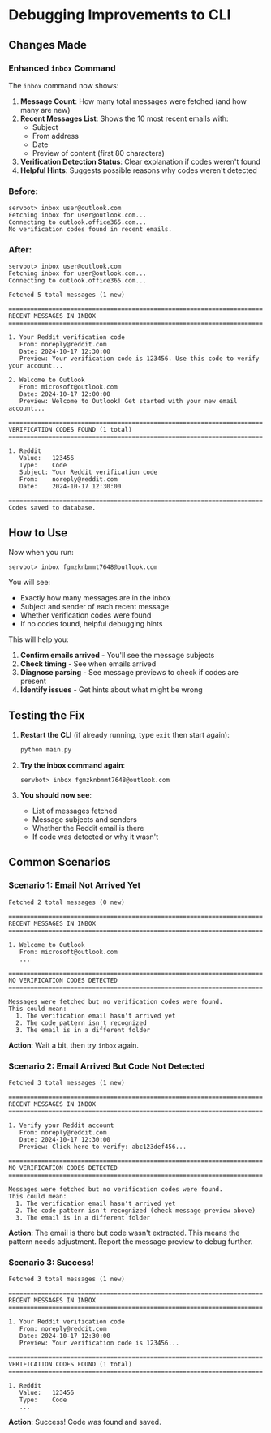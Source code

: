 # Debugging Improvements to CLI

## Changes Made

### Enhanced `inbox` Command

The `inbox` command now shows:

1. **Message Count**: How many total messages were fetched (and how many are new)
2. **Recent Messages List**: Shows the 10 most recent emails with:
   - Subject
   - From address
   - Date
   - Preview of content (first 80 characters)
3. **Verification Detection Status**: Clear explanation if codes weren't found
4. **Helpful Hints**: Suggests possible reasons why codes weren't detected

### Before:
```
servbot> inbox user@outlook.com
Fetching inbox for user@outlook.com...
Connecting to outlook.office365.com...
No verification codes found in recent emails.
```

### After:
```
servbot> inbox user@outlook.com
Fetching inbox for user@outlook.com...
Connecting to outlook.office365.com...

Fetched 5 total messages (1 new)

======================================================================
RECENT MESSAGES IN INBOX
======================================================================

1. Your Reddit verification code
   From: noreply@reddit.com
   Date: 2024-10-17 12:30:00
   Preview: Your verification code is 123456. Use this code to verify your account...

2. Welcome to Outlook
   From: microsoft@outlook.com
   Date: 2024-10-17 12:00:00
   Preview: Welcome to Outlook! Get started with your new email account...

======================================================================
VERIFICATION CODES FOUND (1 total)
======================================================================

1. Reddit
   Value:   123456
   Type:    Code
   Subject: Your Reddit verification code
   From:    noreply@reddit.com
   Date:    2024-10-17 12:30:00

======================================================================
Codes saved to database.
```

## How to Use

Now when you run:

```
servbot> inbox fgmzknbmmt7648@outlook.com
```

You will see:
- Exactly how many messages are in the inbox
- Subject and sender of each recent message
- Whether verification codes were found
- If no codes found, helpful debugging hints

This will help you:
1. **Confirm emails arrived** - You'll see the message subjects
2. **Check timing** - See when emails arrived
3. **Diagnose parsing** - See message previews to check if codes are present
4. **Identify issues** - Get hints about what might be wrong

## Testing the Fix

1. **Restart the CLI** (if already running, type `exit` then start again):
   ```bash
   python main.py
   ```

2. **Try the inbox command again**:
   ```
   servbot> inbox fgmzknbmmt7648@outlook.com
   ```

3. **You should now see**:
   - List of messages fetched
   - Message subjects and senders
   - Whether the Reddit email is there
   - If code was detected or why it wasn't

## Common Scenarios

### Scenario 1: Email Not Arrived Yet
```
Fetched 2 total messages (0 new)

======================================================================
RECENT MESSAGES IN INBOX
======================================================================

1. Welcome to Outlook
   From: microsoft@outlook.com
   ...

======================================================================
NO VERIFICATION CODES DETECTED
======================================================================

Messages were fetched but no verification codes were found.
This could mean:
  1. The verification email hasn't arrived yet
  2. The code pattern isn't recognized
  3. The email is in a different folder
```

**Action**: Wait a bit, then try `inbox` again.

### Scenario 2: Email Arrived But Code Not Detected
```
Fetched 3 total messages (1 new)

======================================================================
RECENT MESSAGES IN INBOX
======================================================================

1. Verify your Reddit account
   From: noreply@reddit.com
   Date: 2024-10-17 12:30:00
   Preview: Click here to verify: abc123def456...

======================================================================
NO VERIFICATION CODES DETECTED
======================================================================

Messages were fetched but no verification codes were found.
This could mean:
  1. The verification email hasn't arrived yet
  2. The code pattern isn't recognized (check message preview above)
  3. The email is in a different folder
```

**Action**: The email is there but code wasn't extracted. This means the pattern needs adjustment. Report the message preview to debug further.

### Scenario 3: Success!
```
Fetched 3 total messages (1 new)

======================================================================
RECENT MESSAGES IN INBOX
======================================================================

1. Your Reddit verification code
   From: noreply@reddit.com
   Date: 2024-10-17 12:30:00
   Preview: Your verification code is 123456...

======================================================================
VERIFICATION CODES FOUND (1 total)
======================================================================

1. Reddit
   Value:   123456
   Type:    Code
   ...
```

**Action**: Success! Code was found and saved.

